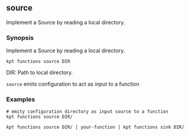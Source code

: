 ## source

Implement a Source by reading a local directory.

### Synopsis

Implement a Source by reading a local directory.

    kpt functions source DIR

  DIR:
    Path to local directory.

`source` emits configuration to act as input to a function

### Examples

    # emity configuration directory as input source to a function
    kpt functions source DIR/

    kpt functions source DIR/ | your-function | kpt functions sink DIR/
